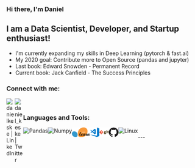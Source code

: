 ### Hi there, I'm Daniel 

## I am a Data Scientist, Developer, and Startup enthusiast!
- I'm currently expanding my skills in Deep Learning (pytorch & fast.ai)
- My 2020 goal: Contribute more to Open Source (pandas and jupyter)
- Last book: Edward Snowden - Permanent Record
- Current book: Jack Canfield - The Success Principles

### Connect with me:

[<img align="left" alt="danielkeske | LinkedIn" width="22px" src="https://cdn.jsdelivr.net/npm/simple-icons@v3/icons/linkedin.svg" />][linkedin]
[<img align="left" alt="daniel_keske | Twitter" width="22px" src="https://cdn.jsdelivr.net/npm/simple-icons@v3/icons/twitter.svg" />][twitter]

<br />

### Languages and Tools:

[<img align="left" alt="Pandas" height="25px" src="https://upload.wikimedia.org/wikipedia/commons/thumb/e/ed/Pandas_logo.svg/1920px-Pandas_logo.svg.png" />][pandas]
[<img align="left" alt="Numpy" height="25px" src="https://user-images.githubusercontent.com/50221806/86498201-a8bd8680-bd39-11ea-9d08-66b610a8dc01.png" />][numpy]
[<img align="left" alt="Scikit-learn" height="25px" src="./images/1200px-Scikit_learn_logo_small.svg.png" />][scikit]
[<img align="left" alt="Visual Studio Code" height="25px" src="https://raw.githubusercontent.com/github/explore/80688e429a7d4ef2fca1e82350fe8e3517d3494d/topics/visual-studio-code/visual-studio-code.png" />][vscode]
[<img align="left" alt="Git" height="25px" src="https://raw.githubusercontent.com/github/explore/80688e429a7d4ef2fca1e82350fe8e3517d3494d/topics/git/git.png" />][git]
[<img align="left" alt="GitHub" height="25px" src="https://raw.githubusercontent.com/github/explore/78df643247d429f6cc873026c0622819ad797942/topics/github/github.png" />][github]
[<img align="left" alt="Linux" height="25px" src="https://i.pinimg.com/originals/c7/b8/11/c7b8113247fecd83bd9b5ed5bd3f34d5.png" />][linux]

<br />
---

[twitter]: https://twitter.com/daniel_keske
[linkedin]: https://linkedin.com/in/danielkeske
[pandas]: https://pandas.pydata.org/
[numpy]: https://numpy.org/
[scikit]: https://scikit-learn.org/
[vscode]: https://code.visualstudio.com/
[git]: https://git-scm.com/
[github]: https://github.com/
[linux]: https://www.linux.org/

